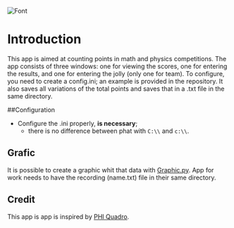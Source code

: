 ![Font](https://github.com/AsrtoMichi/MathScore/assets/146475341/5a9a03e5-f449-4fc1-b5a7-84d55af7ac5b)
# Introduction
This app is aimed at counting points in math and physics competitions.
The app consists of three windows: one for viewing the scores, one for entering the results, and one for entering the jolly (only one for team).
To configure, you need to create a config.ini; an example is provided in the repository.
It also saves all variations of the total points and saves that in a .txt file in the same directory.

##Configuration
- Configure the .ini properly, **is necessary**;
  - there is no difference between phat with `C:\\` and `c:\\`.

## Grafic
It is possible to create a graphic whit that data with [Graphic.py](https://github.com/AsrtoMichi/MathScore/tree/Grafic).
App for work needs to have the recording (name.txt) file in their same directory.

## Credit
This app is app is inspired by [PHI Quadro](https://www.phiquadro.it/index.php).
